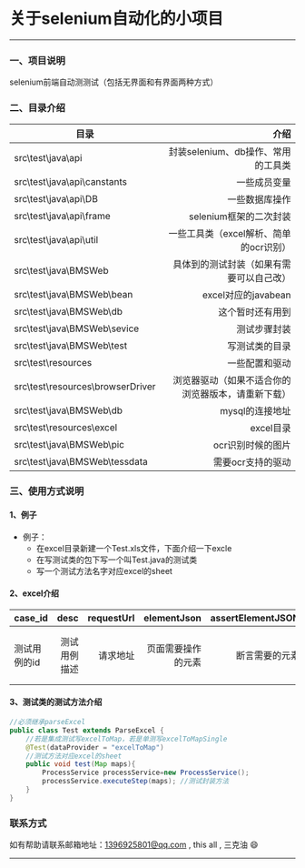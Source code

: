 # 关于selenium自动化的小项目
----
### 一、项目说明
selenium前端自动测测试（包括无界面和有界面两种方式）

### 二、目录介绍

| 目录 | 介绍   |
| -------- |-----:|
| src\test\java\api| 封装selenium、db操作、常用的工具类 |
| src\test\java\api\canstants| 一些成员变量  |
| src\test\java\api\DB|   一些数据库操作   |
| src\test\java\api\frame|    selenium框架的二次封装    |
| src\test\java\api\util|    一些工具类（excel解析、简单的ocr识别）    |
| src\test\java\BMSWeb| 具体到的测试封装（如果有需要可以自己改） |
| src\test\java\BMSWeb\bean| excel对应的javabean |
| src\test\java\BMSWeb\db| 这个暂时还有用到 |
| src\test\java\BMSWeb\sevice| 测试步骤封装 |
| src\test\java\BMSWeb\test| 写测试类的目录 |
| src\test\resources| 一些配置和驱动 |
| src\test\resources\browserDriver| 浏览器驱动（如果不适合你的浏览器版本，请重新下载） |
| src\test\java\BMSWeb\db|  mysql的连接地址|
| src\test\resources\excel| excel目录 |
| src\test\java\BMSWeb\pic| ocr识别时候的图片 |
| src\test\java\BMSWeb\tessdata| 需要ocr支持的驱动 |

### 三、使用方式说明

#### 1、例子
+ 例子：
    + 在excel目录新建一个Test.xls文件，下面介绍一下excle
    + 在写测试类的包下写一个叫Test.java的测试类
    + 写一个测试方法名字对应excel的sheet

#### 2、excel介绍


| case_id| desc|requestUrl |elementJson|assertElementJSON|assertSqlElementJson|assertSqlJson|retryCount|browsers|
| --------|-----:|-----:|-----:|-----:|-----:|-----:|-----:|-----:|
|测试用例的id| 测试用例描述| 请求地址|页面需要操作的元素| 断言需要的元素|断言需要的sql对应的元素 |断言需要的sql|重复次数（暂不支持）|浏览器名称（例如chrome只支持小写） |



#### 3、测试类的测试方法介绍
```java
//必须继承parseExcel
public class Test extends ParseExcel {
	//若是集成测试写excelToMap，若是单测写excelToMapSingle
    @Test(dataProvider = "excelToMap")
	//测试方法对应excel的sheet
    public void test(Map maps){
        ProcessService processService=new ProcessService();
        processService.executeStep(maps); //测试封装方法
    }
}
```

### 联系方式
如有帮助请联系邮箱地址：1396925801@qq.com , this all , 三克油 :smile:

----
